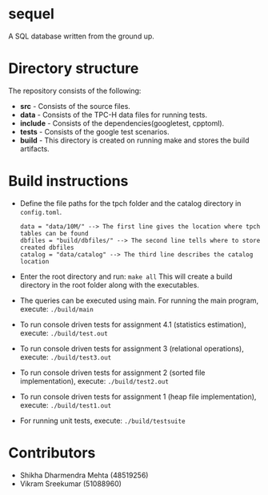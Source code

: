 # sequel
A SQL database written from the ground up.

# Directory structure
The repository consists of the following:

 - **src** - Consists of the source files.
 - **data** - Consists of the TPC-H data files for running tests.
 - **include** - Consists of the dependencies(googletest, cpptoml).
 - **tests** - Consists of the google test scenarios.
 - **build** - This directory is created on running make and stores the build artifacts. 
 
# Build instructions
 - Define the file paths for the tpch folder and the catalog directory in `config.toml`.
 
	```
	data = "data/10M/" --> The first line gives the location where tpch tables can be found
	dbfiles = "build/dbfiles/" --> The second line tells where to store created dbfiles
	catalog = "data/catalog" --> The third line describes the catalog location
 	```
 
 - Enter the root directory and run:
	 `make all`
   This will create a build directory in the root folder along with the executables.
   
 - The queries can be executed using main. For running the main program, execute: 
	 `./build/main`
 - To run console driven tests for assignment 4.1 (statistics estimation), execute:
	 `./build/test.out`
 - To run console driven tests for assignment 3 (relational operations), execute:
	 `./build/test3.out`
 - To run console driven tests for assignment 2 (sorted file implementation), execute: 
	 `./build/test2.out`
 - To run console driven tests for assignment 1 (heap file implementation), execute: 
	 `./build/test1.out`
 - For running unit tests, execute: 
	 `./build/testsuite`

# Contributors

 - Shikha Dharmendra Mehta (48519256)
 - Vikram Sreekumar (51088960)

